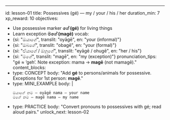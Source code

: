 ---
id: lesson-01
title: Possessives (gé) — my / your / his / her
duration_min: 7
xp_reward: 10
objectives:
  - Use possessive marker **ගේ (gé)** for living things
  - Learn exception **මගේ (magē)**
vocab:
  - {si: "ඔයාගේ", translit: "oyāgē", en: "your (informal)"}
  - {si: "ඔබගේ", translit: "obagē", en: "your (formal)"}
  - {si: "ඒයාගේ / ඔහුගේ", translit: "eyāgē / ohugē", en: "her / his"}
  - {si: "මගේ", translit: "magē", en: "my (exception)"} 
pronunciation_tips: "gé ≈ ‘geh’. Note exception: mama → **magē** (not mamagē)."
content_blocks:
  - type: CONCEPT
    body: "Add **gé** to persons/animals for possessive. Exceptions for 1st person: **magē**."
  - type: MINI_EXAMPLE
    body: |
      ```
      ඔයාගේ නම — oyāgē nama — your name
      මගේ නම — magē nama — my name
      ```
  - type: PRACTICE
    body: "Convert pronouns to possessives with gé; read aloud pairs."
unlock_next: lesson-02
